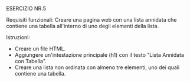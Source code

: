 ESERCIZIO NR.5

Requisiti funzionali: 
Creare una pagina web con una lista annidata che contiene una tabella all'interno di uno degli elementi della lista.

Istruzioni:

- Creare un file HTML.
- Aggiungere un'intestazione principale (h1) con il testo "Lista Annidata con Tabella".
- Creare una lista non ordinata con almeno tre elementi, uno dei quali contiene una tabella.